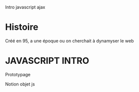 Intro javascript ajax 

# Histoire

Créé en 95, a une époque ou on cherchait à dynamyser le web

# JAVASCRIPT INTRO

Prototypage

Notion objet js


